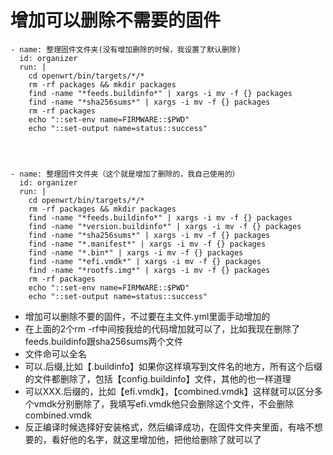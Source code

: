 # 增加可以删除不需要的固件

    - name: 整理固件文件夹(没有增加删除的时候，我设置了默认删除)
      id: organizer
      run: |
        cd openwrt/bin/targets/*/*
        rm -rf packages && mkdir packages
        find -name "*feeds.buildinfo*" | xargs -i mv -f {} packages
        find -name "*sha256sums*" | xargs -i mv -f {} packages
        rm -rf packages
        echo "::set-env name=FIRMWARE::$PWD"
        echo "::set-output name=status::success"




    - name: 整理固件文件夹（这个就是增加了删除的，我自己使用的）
      id: organizer
      run: |
        cd openwrt/bin/targets/*/*
        rm -rf packages && mkdir packages
        find -name "*feeds.buildinfo*" | xargs -i mv -f {} packages
        find -name "*version.buildinfo*" | xargs -i mv -f {} packages
        find -name "*sha256sums*" | xargs -i mv -f {} packages
        find -name "*.manifest*" | xargs -i mv -f {} packages
        find -name "*.bin*" | xargs -i mv -f {} packages
        find -name "*efi.vmdk*" | xargs -i mv -f {} packages
        find -name "*rootfs.img*" | xargs -i mv -f {} packages
        rm -rf packages
        echo "::set-env name=FIRMWARE::$PWD"
        echo "::set-output name=status::success"
        
        
-  增加可以删除不要的固件，不过要在主文件.yml里面手动增加的     
- 在上面的2个rm -rf中间按我给的代码增加就可以了，比如我现在删除了feeds.buildinfo跟sha256sums两个文件
- 文件命可以全名
- 可以.后缀,比如【.buildinfo】如果你这样填写到文件名的地方，所有这个后缀的文件都删除了，包括【config.buildinfo】文件，其他的也一样道理
- 可以XXX.后缀的，比如【efi.vmdk】，【combined.vmdk】这样就可以区分多个vmdk分别删除了，我填写efi.vmdk他只会删除这个文件，不会删除combined.vmdk
- 反正编译时候选择好安装格式，然后编译成功，在固件文件夹里面，有啥不想要的，看好他的名字，就这里增加他，把他给删除了就可以了
